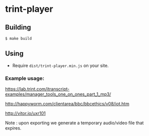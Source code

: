 # trint-player

## Building

```
$ make build
```

## Using

- Require `dist/trint-player.min.js` on your site.

### Example usage:

https://lab.trint.com/itranscript-examples/manager_tools_one_on_ones_part_1_mp3/

http://happyworm.com/clientarea/bbc/bbcethics/v08/iot.htm

http://vitor.io/uxr101

Note : upon exporting we generate a temporary audio/video file that expires.
